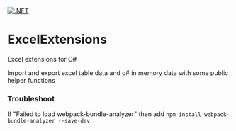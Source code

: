 [![.NET](https://github.com/domshyra/ExcelExtensions/actions/workflows/dotnet.yml/badge.svg?branch=master)](https://github.com/domshyra/ExcelExtensions/actions/workflows/dotnet.yml)
# ExcelExtensions
Excel extensions for C#

Import and export excel table data and c# in memory data with some public helper functions


### Troubleshoot
If "Failed to load webpack-bundle-analyzer" then add `npm install webpack-bundle-analyzer --save-dev`
